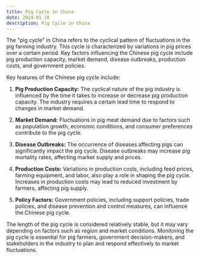 ```yaml
---
title: Pig Cycle in China
date: 2024-01-18
description: Pig Cycle in China
---
```


The "pig cycle" in China refers to the cyclical pattern of fluctuations in the pig farming industry. This cycle is characterized by variations in pig prices over a certain period. Key factors influencing the Chinese pig cycle include pig production capacity, market demand, disease outbreaks, production costs, and government policies.

Key features of the Chinese pig cycle include:

1. **Pig Production Capacity:** The cyclical nature of the pig industry is influenced by the time it takes to increase or decrease pig production capacity. The industry requires a certain lead time to respond to changes in market demand.

2. **Market Demand:** Fluctuations in pig meat demand due to factors such as population growth, economic conditions, and consumer preferences contribute to the pig cycle.

3. **Disease Outbreaks:** The occurrence of diseases affecting pigs can significantly impact the pig cycle. Disease outbreaks may increase pig mortality rates, affecting market supply and prices.

4. **Production Costs:** Variations in production costs, including feed prices, farming equipment, and labor, also play a role in shaping the pig cycle. Increases in production costs may lead to reduced investment by farmers, affecting pig supply.

5. **Policy Factors:** Government policies, including support policies, trade policies, and disease prevention and control measures, can influence the Chinese pig cycle.

The length of the pig cycle is considered relatively stable, but it may vary depending on factors such as region and market conditions. Monitoring the pig cycle is essential for pig farmers, government decision-makers, and stakeholders in the industry to plan and respond effectively to market fluctuations.

